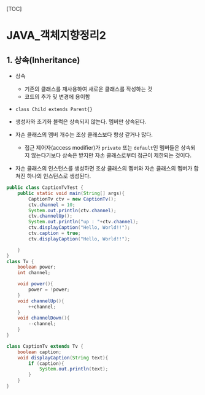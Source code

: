 [TOC]

# JAVA_객체지향정리2

## 1. 상속(Inheritance)

- 상속
  - 기존의 클래스를 재사용하여 새로운 클래스를 작성하는 것
  - 코드의 추가 및 변경에 용이함
- `class Child extends Parent{}`

- 생성자와 초기화 블럭은 상속되지 않는다. 멤버만 상속된다.
- 자손 클래스의 멤버 개수는 조상 클래스보다 항상 같거나 많다.
  - 접근 제어자(access modifier)가 `private` 또는 `default`인 멤버들은 상속되지 않는다기보다 상속은 받지만 자손 클래스로부터 접근이 제한되는 것이다. 
- 자손 클래스의 인스턴스를 생성하면 조상 클래스의 멤버와 자손 클래스의 멤버가 합쳐진 하나의 인스턴스로 생성된다.

```java
public class CaptionTvTest {
    public static void main(String[] args){
        CaptionTv ctv = new CaptionTv();
        ctv.channel = 10;
        System.out.println(ctv.channel);
        ctv.channelUp();
        System.out.println("up : "+ctv.channel);
        ctv.displayCaption("Hello, World!!");
        ctv.caption = true;
        ctv.displayCaption("Hello, World!!");

    }
}
class Tv {
    boolean power;
    int channel;

    void power(){
        power = !power;
    }
    void channelUp(){
        ++channel;
    }
    void channelDown(){
        --channel;
    }
}

class CaptionTv extends Tv {
    boolean caption;
    void displayCaption(String text){
        if (caption){
            System.out.println(text);
        }
    }
}
```

